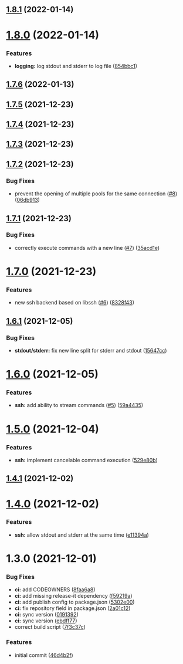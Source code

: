 ## [1.8.1](https://github.com/ridenui/react-native-riden-ssh/compare/1.8.0...1.8.1) (2022-01-14)

# [1.8.0](https://github.com/ridenui/react-native-riden-ssh/compare/1.7.6...1.8.0) (2022-01-14)


### Features

* **logging:** log stdout and stderr to log file ([854bbc1](https://github.com/ridenui/react-native-riden-ssh/commit/854bbc112202713b24e6c70f9233cd5faebb7a0e))

## [1.7.6](https://github.com/ridenui/react-native-riden-ssh/compare/1.7.5...1.7.6) (2022-01-13)

## [1.7.5](https://github.com/ridenui/react-native-riden-ssh/compare/1.7.4...1.7.5) (2021-12-23)

## [1.7.4](https://github.com/ridenui/react-native-riden-ssh/compare/1.7.3...1.7.4) (2021-12-23)

## [1.7.3](https://github.com/ridenui/react-native-riden-ssh/compare/1.7.2...1.7.3) (2021-12-23)

## [1.7.2](https://github.com/ridenui/react-native-riden-ssh/compare/1.7.1...1.7.2) (2021-12-23)


### Bug Fixes

* prevent the opening of multiple pools for the same connection ([#8](https://github.com/ridenui/react-native-riden-ssh/issues/8)) ([06db913](https://github.com/ridenui/react-native-riden-ssh/commit/06db9138aaea4eccb165f2e379599333f7cd6b72))

## [1.7.1](https://github.com/ridenui/react-native-riden-ssh/compare/1.7.0...1.7.1) (2021-12-23)


### Bug Fixes

* correctly execute commands with a new line ([#7](https://github.com/ridenui/react-native-riden-ssh/issues/7)) ([35acd1e](https://github.com/ridenui/react-native-riden-ssh/commit/35acd1e6f742c29f7e5fffb0b29ea4282161eb1a))

# [1.7.0](https://github.com/ridenui/react-native-riden-ssh/compare/1.6.1...1.7.0) (2021-12-23)


### Features

* new ssh backend based on libssh ([#6](https://github.com/ridenui/react-native-riden-ssh/issues/6)) ([8328f43](https://github.com/ridenui/react-native-riden-ssh/commit/8328f4372a3cb12ed7dd9c891461c75a5ab981c9))

## [1.6.1](https://github.com/ridenui/react-native-riden-ssh/compare/1.6.0...1.6.1) (2021-12-05)


### Bug Fixes

* **stdout/stderr:** fix new line split for stderr and stdout ([15647cc](https://github.com/ridenui/react-native-riden-ssh/commit/15647cc1c504336497320151a5ecfae8cb456f08))

# [1.6.0](https://github.com/ridenui/react-native-riden-ssh/compare/1.5.0...1.6.0) (2021-12-05)


### Features

* **ssh:** add ability to stream commands ([#5](https://github.com/ridenui/react-native-riden-ssh/issues/5)) ([59a4435](https://github.com/ridenui/react-native-riden-ssh/commit/59a443570ac7804d10a2461404ef0491147bad24))

# [1.5.0](https://github.com/ridenui/react-native-riden-ssh/compare/1.4.1...1.5.0) (2021-12-04)


### Features

* **ssh:** implement cancelable command execution ([529e80b](https://github.com/ridenui/react-native-riden-ssh/commit/529e80b70bd2a597e7352b4949def8b4858b6fec))

## [1.4.1](https://github.com/ridenui/react-native-riden-ssh/compare/1.4.0...1.4.1) (2021-12-02)

# [1.4.0](https://github.com/ridenui/react-native-riden-ssh/compare/1.3.0...1.4.0) (2021-12-02)


### Features

* **ssh:** allow stdout and stderr at the same time ([e11394a](https://github.com/ridenui/react-native-riden-ssh/commit/e11394a24a75cc34cd6b31ef3bcf2accc37596a0))

# 1.3.0 (2021-12-01)


### Bug Fixes

* **ci:** add CODEOWNERS ([8faa6a8](https://github.com/ridenui/react-native-riden-ssh/commit/8faa6a807a930734513f4055e4e6524c1bcb51b7))
* **ci:** add missing release-it dependency ([f59219a](https://github.com/ridenui/react-native-riden-ssh/commit/f59219a1c9cc8ac834030ea9544efaac3b3099fe))
* **ci:** add publish config to package.json ([5302e00](https://github.com/ridenui/react-native-riden-ssh/commit/5302e00ea836043613321609dcdbc9c5591fef54))
* **ci:** fix repository field in package.json ([2a01c12](https://github.com/ridenui/react-native-riden-ssh/commit/2a01c12944e5a71bc833e4123b33cabe4cc3f246))
* **ci:** sync version ([0191392](https://github.com/ridenui/react-native-riden-ssh/commit/019139242366739d9a438efdc9add3d5dc7944a4))
* **ci:** sync version ([ebdff77](https://github.com/ridenui/react-native-riden-ssh/commit/ebdff7722ae024c091b4b5f6352f038e568db9aa))
* correct build script ([7f3c37c](https://github.com/ridenui/react-native-riden-ssh/commit/7f3c37c4ca417f7227f31d3528ba54374f7a7307))


### Features

* initial commit ([46d4b2f](https://github.com/ridenui/react-native-riden-ssh/commit/46d4b2f2a41780499e1a9811922b9c04e937bf44))

